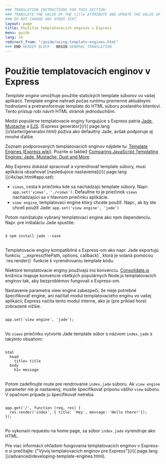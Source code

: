 ```yaml
---
### TRANSLATION INSTRUCTIONS FOR THIS SECTION:
### TRANSLATE THE VALUE OF THE title ATTRIBUTE AND UPDATE THE VALUE OF THE lang ATTRIBUTE. 
### DO NOT CHANGE ANY OTHER TEXT. 
layout: page
title: Použitie templatovacích enginov v Express
menu: guide
lang: sk
redirect_from: "/guide/using-template-engines.html"
### END HEADER BLOCK - BEGIN GENERAL TRANSLATION
---
```


# Použitie templatovacích enginov v Express

_Template engine_ umožňuje použitie statických template súborov vo vašej aplikácii. Template engine nahradí počas runtimu premenné aktuálnymi hodnotami a pretransformuje template do HTML súboru poslaného klientovi.
Tento prístup robí návrh HTML stránok jednoduchším.

Medzi populárne templatovacie enginy fungujúce s Express patria [Jade](http://jade-lang.com/), [Mustache](https://www.npmjs.com/package/mustache) a [EJS](https://www.npmjs.com/package/ejs).
[Express generátor](/{{ page.lang }}/starter/generator.html) požíva ako defaultný Jade, avšak podporuje aj mnohé ďalšie.

Zoznam podporovaných templatovacích enginov nájdete tu: [Template Engines (Express wiki)](https://github.com/strongloop/express/wiki#template-engines).
Pozrite si taktiež [Comparing JavaScript Templating Engines: Jade, Mustache, Dust and More](https://strongloop.com/strongblog/compare-javascript-templates-jade-mustache-dust/).

Aby Express dokázal spracovať a vyrendrovať template súbory, musí aplikácia obsahovať [nasledujúce nastavenia](/{{ page.lang }}/4x/api.html#app.set):

* `views`, cesta k priečinku kde sa nachádzajú template súbory. Napr: `app.set('views', './views')`. Defaultne to je priečinok `views` nachádzajúci sa v hlavnom priečinku aplikácie.
* `view engine`, templatovací engine ktorý chcete použiť. Napr., ak by ste chceli použiť Jade: `app.set('view engine', 'jade')`

Potom nainštalujte vybraný templatovací engine ako npm dependenciu. Napr. pre inštaláciu Jade spustite:

<pre>
<code class="language-sh" translate="no">
$ npm install jade --save
</code>
</pre>

<div class="doc-box doc-notice" markdown="1">
Templatovacie enginy kompatibilné s Express-om ako napr. Jade exportujú funkciu `__express(filePath, options, callback)`, ktorá je volaná pomocou `res.render()` funkcie k vyrendrovaniu template kódu.

Niektoré templatovacie enginy používajú inú konvenciu. [Consolidate.js](https://www.npmjs.org/package/consolidate) knižnica mapuje konvencie všetkých populárnych Node.js templatovacích enginov tak, aby bezproblémov fungovali s Express-om.
</div>

Nastavenie parametra view engine zabezpečí, že nieje potrebné špecifikovať engine, ani načítať modul templatovacieho enginu vo vašej aplikácii; Express načíta tento modul interne, ako je (pre príklad hore) zobrazené nižšie.

<pre>
<code class="language-javascript" translate="no">
app.set('view engine', 'jade');
</code>
</pre>

Vo `views` priečinku vytvorte Jade template súbor s názvom `index.jade` s takýmto obsahom:

<pre>
<code class="language-javascript" translate="no">
html
  head
    title= title
  body
    h1= message
</code>
</pre>

Potom zadefinujte route pre rendrovanie `index.jade` súboru. Ak `view engine` parameter nie je nastavený, musíte špecifikovať príponu vášho `view` súboru. V opačnom prípade ju špecifikovať netreba.

<pre>
<code class="language-javascript" translate="no">
app.get('/', function (req, res) {
  res.render('index', { title: 'Hey', message: 'Hello there!'});
});
</code>
</pre>

Po vykonaní requestu na home page, sa súbor `index.jade` vyrendruje ako HTML.

Pre viac informácií ohľadom fungovania templatovacích enginov v Express-e si prečítajte: ["Vývoj templatovacích enginov pre Express"](/{{ page.lang }}/advanced/developing-template-engines.html).
